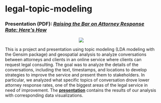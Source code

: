 # legal-topic-modeling
### Presentation (PDF): *[Raising the Bar on Attorney Response Rate: Here's How](https://github.com/tdewing19/legal-topic-modeling/blob/main/DataFest_2023_Submission.pdf)*

<p align="center">
  <img src="https://media.istockphoto.com/id/1189997420/vector/law-and-justice-concept-justice-scales-judge-and-judge-gavel-tiny-people-in-the-supreme.jpg?s=612x612&w=0&k=20&c=VODY6psm3iRsiKR4Ll8-qY24PsrYiW6ArDlYBzaqIk0="/>
</p>

This is a project and presentation using topic modeling (LDA modeling with the Gensim package) and geospatial analysis to analyze conversations between attorneys and clients in an online service where clients can request legal consulting. The goal was to analyze the details of the conversations, including the text, timestamps, and locations to develop strategies to improve the service and present them to stakeholders. In particular, we analyzed what specific topics of conversation drove lower attorney response rates, one of the biggest areas of the legal service in need of improvement. The **[presentation](https://github.com/tdewing19/legal-topic-modeling/blob/main/DataFest_2023_Submission.pdf)** contains the results of our analysis with corresponding data visualizations.
